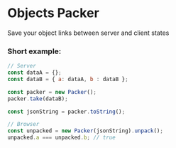 Objects Packer
==============

Save your object links between server and client states

### Short example:

```js
// Server
const dataA = {};
const dataB = { a: dataA, b : dataB };

const packer = new Packer();
packer.take(dataB);

const jsonString = packer.toString();

// Browser
const unpacked = new Packer(jsonString).unpack();
unpacked.a === unpacked.b; // true
```
